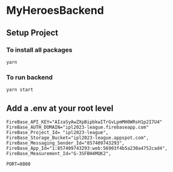 # MyHeroesBackend

## Setup Project

### To install all packages
```
yarn
```
### To run backend
```
yarn start
```

## Add a .env at your root level

```
FireBase_API_KEY="AIzaSyAwZXpBipbkwITrGvLpmMH0WRsH1p2I7U4"
FireBase_AUTH_DOMAIN="ipl2023-league.firebaseapp.com"
FireBase_Project_Id= "ipl2023-league",
FireBase_Storage_Bucket="ipl2023-league.appspot.com",
FireBase_Messaging_Sender_Id="857409743293",
FireBase_App_Id="1:857409743293:web:56903f4b5a230a4752cad4",
FireBase_Measurement_Id="G-3SFBH4MQK2",

PORT=8080
```
